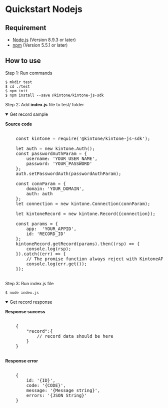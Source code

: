 # Quickstart Nodejs

## Requirement

* [Node.js](https://nodejs.org/en/) (Version 8.9.3 or later)
* [npm](https://www.npmjs.com/package/extract-text-webpack-plugin) (Version 5.5.1 or later)

## How to use

Step 1: Run commands

```shell
$ mkdir test
$ cd ./test
$ npm init
$ npm install --save @kintone/kintone-js-sdk
```
Step 2: Add **index.js** file to test/ folder

<details class="tab-container" open>
<Summary>Get record sample</Summary>

<strong class="tab-name">Source code</strong>
<pre class="inline-code">

    const kintone = require('@kintone/kintone-js-sdk');

    let auth = new kintone.Auth();
    const passwordAuthParam = {
        username: 'YOUR_USER_NAME',
        password: 'YOUR_PASSWORD'
    };
    auth.setPasswordAuth(passwordAuthParam);

    const connParam = {
        domain: 'YOUR_DOMAIN',
        auth: auth
    };
    let connection = new kintone.Connection(connParam);

    let kintoneRecord = new kintone.Record({connection});

    const params = {
        app:  'YOUR_APPID',
        id: 'RECORD_ID'
    };
    kintoneRecord.getRecord(params).then((rsp) => {
        console.log(rsp);
    }).catch((err) => {
        // The promise function always reject with KintoneAPIExeption
        console.log(err.get());
    });

</pre>
</details>

Step 3: Run index.js file
```
$ node index.js
```

<details class="tab-container" open>
<Summary>Get record response</Summary>

<strong class="tab-name">Response success</strong>
<pre class="inline-code">

    {
        "record":{
            // record data should be here
        }
    }

</pre>
<strong class="tab-name">Response error</strong>
<pre class="inline-code">

    {
        id: '{ID}',
        code: '{CODE}',
        message: '{Message string}',
        errors: '{JSON String}'
    }

</pre>
</details>